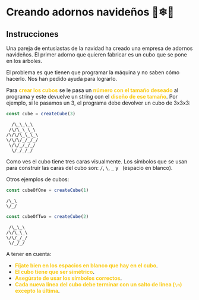 # Creando adornos navideños 🎄❄🎄
## Instrucciones
Una pareja de entusiastas de la navidad ha creado una empresa de adornos navideños. El primer adorno que quieren fabricar es un cubo que se pone en los árboles.

El problema es que tienen que programar la máquina y no saben cómo hacerlo. Nos han pedido ayuda para lograrlo.

Para **<span style="color:#faca15">crear los cubos</span>** se le pasa un **<span style="color:#faca15">número con el tamaño deseado</span>** al programa y este devuelve un string con el **<span style="color:#faca15">diseño de ese tamaño</span>**. Por ejemplo, si le pasamos un 3, el programa debe devolver un cubo de 3x3x3:
``` ts
const cube = createCube(3)
```

```
  /\_\_\_\
 /\/\_\_\_\
/\/\/\_\_\_\
\/\/\/_/_/_/
 \/\/_/_/_/
  \/_/_/_/
  ```

Como ves el cubo tiene tres caras visualmente. Los símbolos que se usan para construir las caras del cubo son: `/`, `\`, `_` y ` `(espacio en blanco).

Otros ejemplos de cubos:

``` ts
const cubeOfOne = createCube(1)
```
```
/\_\
\/_/
```
``` ts
const cubeOfTwo = createCube(2)
```
```
 /\_\_\
/\/\_\_\
\/\/_/_/
 \/_/_/
 ```

 A tener en cuenta:

* **<span style="color:#faca15">Fíjate bien en los espacios en blanco que hay en el cubo</span>**.
* **<span style="color:#faca15">El cubo tiene que ser simétrico</span>**.
* **<span style="color:#faca15">Asegúrate de usar los símbolos correctos</span>**.
* **<span style="color:#faca15">Cada nueva línea del cubo debe terminar con un salto de línea (`\n`) excepto la última</span>**.